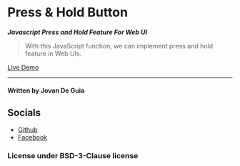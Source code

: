 # Press & Hold Button

***Javascript Press and Hold Feature For Web UI***

> With this JavaScript function, we can implement press and hold feature in Web UIs.

[Live Demo](https://jxmked.github.io/Random-Web-Ideas/Press%20%26%20Hold%20Button/)

----

#### Written by Jovan De Guia

## Socials

- [Github](https://github.com/jxmked)
- [Facebook](https://www.facebook.com/deguia25)

### License under BSD-3-Clause license
